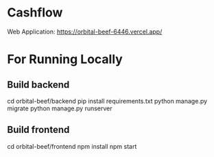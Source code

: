 # Cashflow
Web Application: https://orbital-beef-6446.vercel.app/  

# For Running Locally
## Build backend
cd orbital-beef/backend
pip install requirements.txt
python manage.py migrate
python manage.py runserver

## Build frontend
cd orbital-beef/frontend
npm install
npm start
